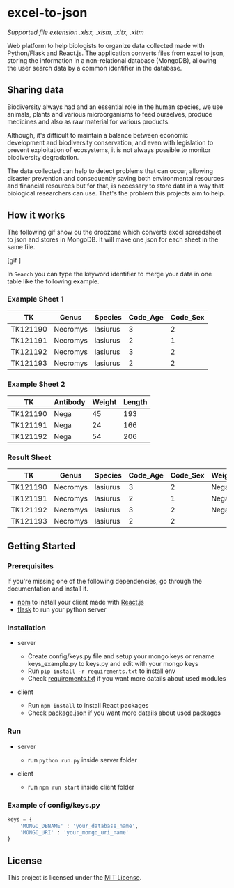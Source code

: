 # excel-to-json 

*Supported file extension .xlsx, .xlsm, .xltx, .xltm*

Web platform to help biologists to organize data collected made with Python/Flask and React.js. The application converts files from excel to json, storing the information in a non-relational database (MongoDB), allowing the user search data by a common identifier in the database.

## Sharing data

Biodiversity always had and an essential role in the human species, we use animals, plants and various microorganisms to feed ourselves, produce medicines and also as raw material for various products. 

Although, it's difficult to maintain a balance between economic development and biodiversity conservation, and even with legislation to prevent exploitation of ecosystems, it is not always possible to monitor biodiversity degradation.

The data collected can help to detect problems that can occur, allowing disaster prevention and consequently saving both environmental resources and financial resources but for that, is necessary to store data in a way that biological researchers can use. That's the problem this projects aim to help. 

## How it works

The following gif show ou the dropzone which converts excel spreadsheet to json and stores in MongoDB. It will make one json for each sheet in the same file.

[gif ]

In `Search` you can type the keyword identifier to merge your data in one table like the following example.

### Example Sheet 1

TK | Genus | Species | Code_Age | Code_Sex
--- | --- | --- | --- | ---
TK121190 | Necromys | lasiurus | 3 | 2
TK121191 | Necromys | lasiurus | 2 | 1
TK121192 | Necromys | lasiurus | 3 | 2
TK121193 | Necromys | lasiurus | 2 | 2

### Example Sheet 2

TK | Antibody | Weight | Length
--- | --- | --- | ---
TK121190 | Nega | 45 | 193
TK121191 | Nega | 24 | 166
TK121192 | Nega | 54 | 206

### Result Sheet

TK | Genus | Species | Code_Age | Code_Sex | Weight | Length
--- | --- | --- | --- | --- | --- | ---
TK121190 | Necromys | lasiurus | 3 | 2 | Nega | 45 | 193
TK121191 | Necromys | lasiurus | 2 | 1 | Nega | 24 | 166
TK121192 | Necromys | lasiurus | 3 | 2 | Nega | 54 | 206
TK121193 | Necromys | lasiurus | 2 | 2 |  |  | 

## Getting Started

### Prerequisites

If you're missing one of the following dependencies, go through the documentation and install it.

* [npm](https://www.npmjs.com/) to install your client made with [React.js](https://reactjs.org)
* [flask](http://flask.pocoo.org/) to run your python server

### Installation

* server
	* Create config/keys.py file and setup your mongo keys or rename keys_example.py to keys.py and edit with your mongo keys
	* Run `pip install -r requirements.txt` to install env
	* Check [requirements.txt](/server/requirements.txt) if you want more datails about used modules

* client
	* Run `npm install` to install React packages
	* Check [package.json](/client/package.json) if you want more datails about used packages

### Run

* server
	* run `python run.py` inside server folder

* client 
	* run `npm run start` inside client folder

### Example of config/keys.py

``` py
keys = {
	'MONGO_DBNAME' : 'your_database_name',
	'MONGO_URI' : 'your_mongo_uri_name'
}

```

## License

This project is licensed under the [MIT License](LICENSE).
